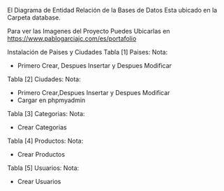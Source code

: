 
El Diagrama de Entidad Relación de la Bases de Datos Esta ubicado en la Carpeta database.

Para ver las Imagenes del Proyecto Puedes Ubicarlas en https://www.pablogarciajc.com/es/portafolio

Instalación de Paises y Ciudades
Tabla [1] Paises: 
Nota:
- Primero Crear, Despues Insertar y Despues Modificar

Tabla [2] Ciudades: 
Nota: 
- Primero Crear,Despues Insertar y Despues Modificar
- Cargar en phpmyadmin

Tabla [3] Categorias: 
Nota:
- Crear Categorias

Tabla [4] Productos: 
Nota: 
- Crear Productos

Tabla [5] Usuarios: 
Nota: 
- Crear Usuarios
